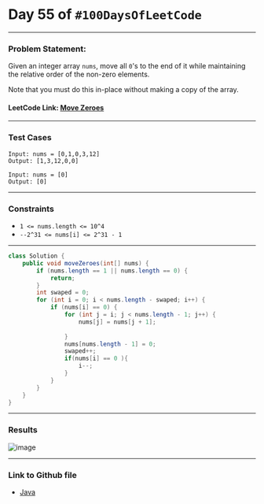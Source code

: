 # Day 55 of `#100DaysOfLeetCode`

___
### Problem Statement:  
Given an integer array `nums`, move all `0`'s to the end of it while maintaining the relative order of the non-zero elements.

Note that you must do this in-place without making a copy of the array.


#### LeetCode Link: [Move Zeroes](https://leetcode.com/problems/move-zeroes/description/)
___


### Test Cases
```
Input: nums = [0,1,0,3,12]
Output: [1,3,12,0,0]
```
```
Input: nums = [0]
Output: [0]
```
___

### Constraints 
* `1 <= nums.length <= 10^4`
* `--2^31 <= nums[i] <= 2^31 - 1`

___
```java
class Solution {
    public void moveZeroes(int[] nums) {
        if (nums.length == 1 || nums.length == 0) {
            return;
        }
        int swaped = 0;
        for (int i = 0; i < nums.length - swaped; i++) {
            if (nums[i] == 0) {
                for (int j = i; j < nums.length - 1; j++) {
                    nums[j] = nums[j + 1];
                    
                }
                nums[nums.length - 1] = 0;
                swaped++;
                if(nums[i] == 0 ){
                    i--;
                }
            }
        }
    }
}
```
___
### Results
![image](https://user-images.githubusercontent.com/31382363/211107170-1ba41cce-9aad-4b41-bfa8-3e82f45cfa42.png)


___

### Link to Github file  
* [Java](https://github.com/studentdevelops/100DaysOfLeetCode/blob/de367dd117c1cb9052fb62be258d9a8a0a94a7d9/Day55_Move_Zeros/code.java)
